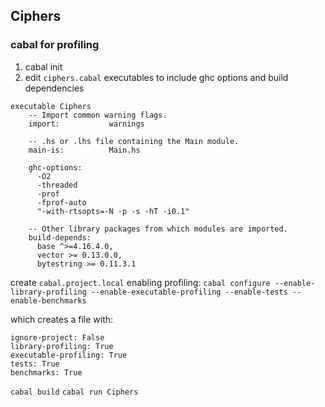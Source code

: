 ## Ciphers

### cabal for profiling
1. cabal init
2. edit `ciphers.cabal` executables to include ghc options
and build dependencies

```
executable Ciphers
    -- Import common warning flags.
    import:           warnings

    -- .hs or .lhs file containing the Main module.
    main-is:          Main.hs

    ghc-options:
      -O2
      -threaded
      -prof
      -fprof-auto
      "-with-rtsopts=-N -p -s -hT -i0.1"

    -- Other library packages from which modules are imported.
    build-depends:
      base ^>=4.16.4.0,
      vector >= 0.13.0.0,
      bytestring >= 0.11.3.1
```

create `cabal.project.local` enabling profiling:
`cabal configure --enable-library-profiling --enable-executable-profiling --enable-tests --enable-benchmarks
`

which creates a file with:
```
ignore-project: False
library-profiling: True
executable-profiling: True
tests: True
benchmarks: True
```

`cabal build`
`cabal run Ciphers`